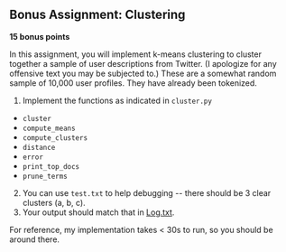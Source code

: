 ## Bonus Assignment: Clustering

**15 bonus points**

In this assignment, you will implement k-means clustering to cluster together a sample of user descriptions from Twitter. (I apologize for any offensive text you may be subjected to.) These are a somewhat random sample of 10,000 user profiles. They have already been tokenized.

1. Implement the functions as indicated in `cluster.py`
  - `cluster`
  - `compute_means`
  - `compute_clusters`
  - `distance`
  - `error`
  - `print_top_docs`
  - `prune_terms`
2. You can use `test.txt` to help debugging -- there should be 3 clear clusters (a, b, c).
3. Your output should match that in [Log.txt](Log.txt).

For reference, my implementation takes < 30s to run, so you should be around there.
